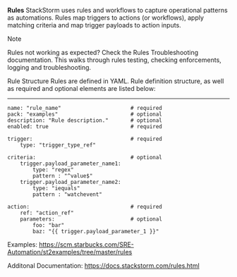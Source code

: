 **Rules**
StackStorm uses rules and workflows to capture operational patterns as automations. Rules map triggers to actions (or workflows), apply matching criteria and map trigger payloads to action inputs.

Note

Rules not working as expected? Check the Rules Troubleshooting documentation. This walks through rules testing, checking enforcements, logging and troubleshooting.

Rule Structure
Rules are defined in YAML. Rule definition structure, as well as required and optional elements are listed below:

---
    name: "rule_name"                      # required
    pack: "examples"                       # optional
    description: "Rule description."       # optional
    enabled: true                          # required

    trigger:                               # required
        type: "trigger_type_ref"

    criteria:                              # optional
        trigger.payload_parameter_name1:
            type: "regex"
            pattern : "^value$"
        trigger.payload_parameter_name2:
            type: "iequals"
            pattern : "watchevent"

    action:                                # required
        ref: "action_ref"
        parameters:                        # optional
            foo: "bar"
            baz: "{{ trigger.payload_parameter_1 }}"

Examples: https://scm.starbucks.com/SRE-Automation/st2examples/tree/master/rules

Additonal Documentation: https://docs.stackstorm.com/rules.html